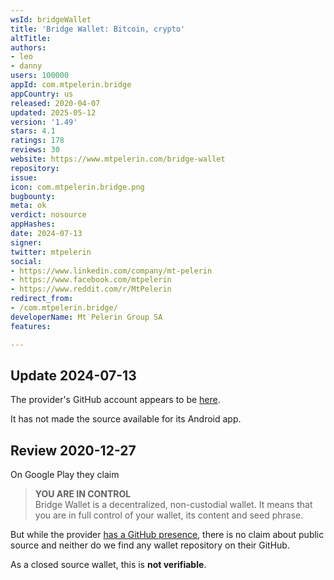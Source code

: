 ```yaml
---
wsId: bridgeWallet
title: 'Bridge Wallet: Bitcoin, crypto'
altTitle: 
authors:
- leo
- danny
users: 100000
appId: com.mtpelerin.bridge
appCountry: us
released: 2020-04-07
updated: 2025-05-12
version: '1.49'
stars: 4.1
ratings: 178
reviews: 30
website: https://www.mtpelerin.com/bridge-wallet
repository: 
issue: 
icon: com.mtpelerin.bridge.png
bugbounty: 
meta: ok
verdict: nosource
appHashes: 
date: 2024-07-13
signer: 
twitter: mtpelerin
social:
- https://www.linkedin.com/company/mt-pelerin
- https://www.facebook.com/mtpelerin
- https://www.reddit.com/r/MtPelerin
redirect_from:
- /com.mtpelerin.bridge/
developerName: Mt Pelerin Group SA
features: 

---
```


## Update 2024-07-13 

The provider's GitHub account appears to be [here](https://github.com/MtPelerin). 

It has not made the source available for its Android app.

## Review 2020-12-27

On Google Play they claim

> **YOU ARE IN CONTROL**<br>
  Bridge Wallet is a decentralized, non-custodial wallet. It means that you are
  in full control of your wallet, its content and seed phrase.

But while the provider [has a GitHub presence](https://github.com/MtPelerin),
there is no claim about public source and neither do we find any wallet
repository on their GitHub.

As a closed source wallet, this is **not verifiable**.
